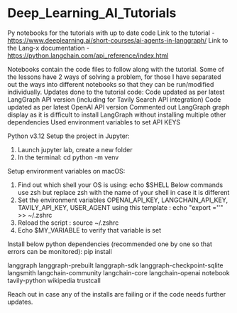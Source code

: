 # Deep_Learning_AI_Tutorials
Py notebooks for the tutorials with up to date code 
Link to the tutorial - https://www.deeplearning.ai/short-courses/ai-agents-in-langgraph/
Link to the Lang-x documentation - https://python.langchain.com/api_reference/index.html

Notebooks contain the code files to follow along with the tutorial.
Some of the lessons have 2 ways of solving a problem, for those I have separated out the ways into different notebooks so that they can be run/modified individually.
Updates done to the tutorial code:
  Code updated as per latest LangGraph API version (including for Tavily Search API integration)
  Code updated as per latest OpenAI API version
  Commented out LangGraph graph display as it is difficult to install LangGraph without installing multiple other dependencies
  Used environment variables to set API KEYS

Python v3.12
Setup the project in Jupyter:
1. Launch jupyter lab, create a new folder
2. In the terminal: cd <new folder name>
  python -m venv <give a name>

Setup environment variables on macOS:
1. Find out which shell your OS is using: echo $SHELL
   Below commands use zsh but replace zsh with the name of your shell in case it is different
2. Set the environment variables OPENAI_API_KEY, LANGCHAIN_API_KEY, TAVILY_API_KEY, USER_AGENT using this template : echo "export <keyname>='<keyvalue>'" >> ~/.zshrc
3. Reload the script : source ~/.zshrc
4. Echo $MY_VARIABLE to verify that variable is set

Install below python dependencies (recommended one by one so that errors can be monitored): 
pip install <lib name>

langgraph
langgraph-prebuilt
langgraph-sdk
langgraph-checkpoint-sqlite
langsmith
langchain-community
langchain-core
langchain-openai
notebook
tavily-python
wikipedia
trustcall

Reach out in case any of the installs are failing or if the code needs further updates.





  

